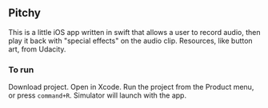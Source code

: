 ## Pitchy

This is a little iOS app written in swift that allows a user to record audio, then play it back with "special effects" on the audio clip. Resources, like button art, from Udacity. 

### To run
Download project. Open in Xcode. Run the project from the Product menu, or press ```command+R```. Simulator will launch with the app. 
